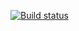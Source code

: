 [![Build status](https://ci.appveyor.com/api/projects/status/v35fw40p5f63pgyv?svg=true)](https://ci.appveyor.com/project/cat-e/aqa1-2-3-postman-echo)
